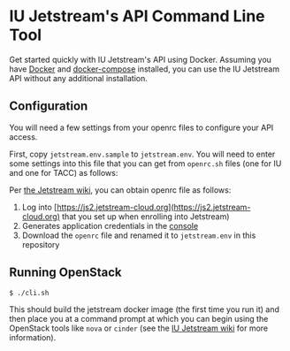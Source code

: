 # IU Jetstream's API Command Line Tool

Get started quickly with IU Jetstream's API using Docker. Assuming you have [Docker](https://www.docker.com) and [docker-compose](https://docs.docker.com/compose/install/) installed, you can use the IU Jetstream API without any additional installation.

## Configuration

You will need a few settings from your openrc files to configure your API access.

First, copy `jetstream.env.sample` to `jetstream.env`. You will need to enter some settings
into this file that you can get from `openrc.sh` files (one for IU and one for TACC) as
follows:

Per [the Jetstream wiki](https://docs.jetstream-cloud.org/ui/cli/openrc/), you can obtain openrc
file as follows:

1. Log into
   [https://js2.jetstream-cloud.org](https://js2.jetstream-cloud.org) that you set up when enrolling
   into Jetstream)
2. Generates application credentials in the [console](https://js2.jetstream-cloud.org/identity/application_credentials/)
3. Download the `openrc` file and renamed it to `jetstream.env` in this repository
  

## Running OpenStack

```bash
$ ./cli.sh
```

This should build the jetstream docker image (the first time you run it) and then place you at a command prompt at which you can begin using the OpenStack tools like `nova` or `cinder` (see the [IU Jetstream wiki](https://iujetstream.atlassian.net/wiki/x/CoAKAQ) for more information).

